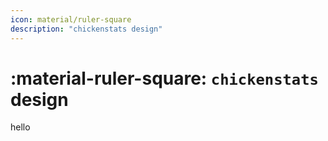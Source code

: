 ```yaml
---
icon: material/ruler-square
description: "chickenstats design"
---
```


# :material-ruler-square: **`chickenstats` design**

hello
